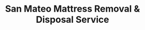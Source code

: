 ---
layout: location.njk
title: San Mateo Mattress Removal & Disposal Service
description: Professional mattress removal in San Mateo, California. Next-day pickup  Licensed, insured, and eco-friendly. Serving 15+ neighborhoods from Downtown to Bay Meadows.
permalink: /mattress-removal/california/san-francisco/san-mateo/
city: San Mateo
state: California
stateSlug: california
parentMetro: San Francisco
tier: 3
coordinates:
  lat: 37.5630
  lng: -122.3255
pricing:
  startingPrice: 125
  single: 125
  queen: 155
  king: 180
  boxSpring: 30
pageContent:
  heroDescription: "Mid-Peninsula's premier mattress removal service in San Mateo, California. Professional pickup  From downtown tech offices to hillside estates, we navigate San Mateo's unique terrain and premium neighborhoods with expert care."
  aboutService: "San Mateo's specialized mattress removal service designed for the Mid-Peninsula's distinctive blend of tech innovation and residential excellence. Our team understands the unique logistics of serving this compact yet diverse city - from coordinating with property managers in high-density Hillsdale developments to accessing multi-million dollar homes in the hillside neighborhoods of San Mateo Park and Aragon. We provide professional pickup throughout 15+ distinct neighborhoods, ensuring 80% of materials are recycled responsibly through San Mateo County's comprehensive waste management system. Our service addresses the specific challenges of San Mateo's geography, from navigating the steep terrain of Baywood Park to coordinating parking logistics in dense downtown areas where tech startups like Roblox and major companies create unique scheduling demands."
  serviceAreasIntro: "We provide comprehensive mattress pickup services throughout San Mateo, covering all neighborhoods from bayfront communities to hillside estates:"
  regulationsCompliance: "Our service ensures full compliance with San Mateo County waste management regulations administered by Recology San Mateo County, with specialized knowledge of multi-family property coordination requirements common in San Mateo's mixed-use developments."
  environmentalImpact: "San Mateo's position as a tech innovation hub drives demand for cutting-edge environmental solutions that match the city's forward-thinking business community. Our recycling partnerships align with the sustainability expectations of companies headquartered here, from YouTube's environmental initiatives to the eco-conscious practices of Peninsula startups. Each mattress processed supports the circular economy principles embraced by San Mateo's tech sector - steel components are repurposed for tech infrastructure, foam materials contribute to advanced packaging solutions, and organic materials support urban sustainability projects throughout the Peninsula. This approach reflects San Mateo's role as both a premium residential community and a technology innovation center committed to environmental leadership."
  howItWorksScheduling: "Next-day slots available throughout San Mateo's 15+ neighborhoods. We coordinate with building management schedules, tech company relocations, and the unique parking requirements of both dense downtown areas and exclusive hillside properties."
  howItWorksService: "Our licensed and insured team handles everything from downtown condos to hillside estates, navigating San Mateo's terrain challenges and coordinating with property management for high-density developments throughout the city."
  howItWorksDisposal: "Your mattress is processed through San Mateo County certified facilities managed by Recology San Mateo County or other California Mattress Stewardship Program approved processors for maximum material recovery."
  sidebarStats:
    mattressesRemoved: "2,847"
neighborhoods: [
  {
    "name": "Downtown San Mateo",
    "zipCodes": ["94401"]
  },
  {
    "name": "North Central", 
    "zipCodes": ["94401"]
  },
  {
    "name": "Shoreview",
    "zipCodes": ["94401"]
  },
  {
    "name": "Aragon",
    "zipCodes": ["94402"]
  },
  {
    "name": "San Mateo Park",
    "zipCodes": ["94402"]
  },
  {
    "name": "San Mateo Highlands",
    "zipCodes": ["94402"]
  },
  {
    "name": "Baywood Park",
    "zipCodes": ["94402"]
  },
  {
    "name": "Baywood Knolls",
    "zipCodes": ["94402"]
  },
  {
    "name": "19th Avenue Park",
    "zipCodes": ["94402"]
  },
  {
    "name": "Baywood",
    "zipCodes": ["94403"]
  },
  {
    "name": "Lauriedale",
    "zipCodes": ["94403"]
  },
  {
    "name": "Parkside",
    "zipCodes": ["94403"]
  },
  {
    "name": "Hillsdale",
    "zipCodes": ["94403"]
  },
  {
    "name": "Bay Meadows",
    "zipCodes": ["94403"]
  },
  {
    "name": "Los Prados",
    "zipCodes": ["94404"]
  },
  {
    "name": "Hayward Park",
    "zipCodes": ["94404"]
  },
  {
    "name": "Beresford Park",
    "zipCodes": ["94404"]
  },
  {
    "name": "Mariners Isle",
    "zipCodes": ["94404"]
  },
  {
    "name": "Edgewater Isle",
    "zipCodes": ["94404"]
  }
]
zipCodes: [
  "94401", "94402", "94403", "94404"
]
recyclingPartners: [
  "Recology San Mateo County",
  "San Carlos Transfer Station",
  "ByeBye Mattress Drop-off Locations"
]
localRegulations: "San Mateo operates under comprehensive San Mateo County waste management regulations administered by Recology San Mateo County. The city's unique mix of high-density developments and premium single-family neighborhoods requires specialized coordination - multi-family properties must schedule through property management, while hillside locations may need advance planning for vehicle access. San Mateo's height restrictions and development patterns create specific logistics challenges for bulk waste removal. The city's tech industry presence generates predictable corporate housing turnover requiring flexible scheduling. Our service navigates these local requirements while ensuring compliance with California's Mattress Stewardship Program and San Mateo County's environmental standards for certified waste haulers."
nearbyCities: [
  {
    "name": "Burlingame",
    "slug": "burlingame",
    "distance": 3,
    "isSuburb": true
  },
  {
    "name": "Foster City",
    "slug": "foster-city", 
    "distance": 5,
    "isSuburb": true
  },
  {
    "name": "Redwood City",
    "slug": "redwood-city",
    "distance": 6,
    "isSuburb": true
  },
  {
    "name": "San Carlos",
    "slug": "san-carlos",
    "distance": 4,
    "isSuburb": true
  },
  {
    "name": "Belmont", 
    "slug": "belmont",
    "distance": 4,
    "isSuburb": true
  }
]
reviews:
  count: 189
  featured: [
    {
      "text": "Called for pickup from our Bay Meadows condo during a corporate relocation. The team handled building access perfectly and coordinated with our property management without any hassles. They understood the parking restrictions and completed everything efficiently during our narrow time window.",
      "author": "Jennifer K.",
      "neighborhood": "Bay Meadows"
    },
    {
      "text": "Needed mattress removal from our hillside home in San Mateo Park before renovation. These guys navigated the steep driveway and narrow access like pros. They were respectful of our historic neighborhood and made the whole process seamless despite the challenging location.",
      "author": "David R.",
      "neighborhood": "San Mateo Park"
    },
    {
      "text": "Downtown startup office furniture clearout including several mattresses from our rest area. The pickup team worked around our business hours and handled everything professionally. Perfect service for tech companies that need flexible scheduling around work demands.",
      "author": "Maria L.",
      "neighborhood": "Downtown San Mateo"
    }
  ]
faqs: [
  {
    "question": "How quickly can you pick up a mattress in San Mateo?",
    "answer": "We offer next-day pickup throughout San Mateo's neighborhoods, including weekends. Most areas from Downtown to the hillside communities can be serviced within 24 hours, depending on your location and schedule preferences."
  },
  {
    "question": "Do you handle pickup from San Mateo's hillside neighborhoods?",
    "answer": "Yes, our team is experienced with San Mateo's terrain challenges, including steep driveways in areas like Baywood Park and San Mateo Highlands. We plan routes carefully and bring appropriate equipment for safe removal from elevated locations."
  },
  {
    "question": "Can you coordinate with property management for high-rise buildings?",
    "answer": "Absolutely. We regularly work with property managers throughout San Mateo's multi-family developments, including Bay Meadows and downtown complexes. We understand building protocols and can schedule around management requirements and parking restrictions."
  },
  {
    "question": "Do you serve San Mateo's tech company corporate housing?",
    "answer": "Yes, we frequently handle pickups for corporate housing used by San Mateo's tech companies. We can coordinate with HR departments and corporate housing providers, working around business schedules and employee relocation timelines."
  },
  {
    "question": "What are the mattress disposal regulations in San Mateo?",
    "answer": "San Mateo follows San Mateo County regulations administered by Recology San Mateo County. Mattresses cannot go in regular dumpsters and must be properly recycled through the California Mattress Stewardship Program. We handle all compliance requirements and documentation."
  },
  {
    "question": "Is there parking available for your removal trucks in San Mateo?",
    "answer": "Our team plans routes considering San Mateo's parking constraints, from dense downtown areas to hillside properties with limited access. We coordinate timing to ensure proper vehicle access and minimize disruption to neighbors and traffic."
  },
  {
    "question": "Do you charge extra for San Mateo's premium neighborhoods?",
    "answer": "Our standard pricing covers removal from anywhere within San Mateo, whether you're in a downtown condo, a Hillsdale development, or a hillside estate in Aragon. There are no additional fees based on neighborhood location."
  },
  {
    "question": "What happens to my mattress after pickup in San Mateo?",
    "answer": "Your mattress is processed through San Mateo County certified recycling facilities or other California Mattress Stewardship Program approved processors. Approximately 80% of materials are recycled, supporting the environmental standards expected in San Mateo's tech-forward community."
  }
]
---